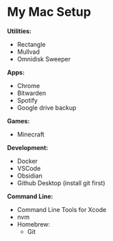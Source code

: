 # My Mac Setup

**Utilities:**
- Rectangle
- Mullvad
- Omnidisk Sweeper

**Apps:**
- Chrome
- Bitwarden
- Spotify
- Google drive backup

**Games:**
- Minecraft

**Development:**
- Docker
- VSCode
- Obsidian
- Github Desktop (install git first)

**Command Line:**
- Command Line Tools for Xcode
- nvm
- Homebrew:
  - Git

